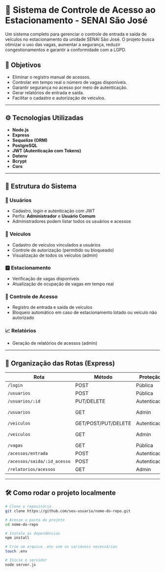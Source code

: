 # 🚗 Sistema de Controle de Acesso ao Estacionamento - SENAI São José

Um sistema completo para gerenciar o controle de entrada e saída de veículos no estacionamento da unidade SENAI São José. O projeto busca otimizar o uso das vagas, aumentar a segurança, reduzir congestionamentos e garantir a conformidade com a LGPD.

## 📌 Objetivos

- Eliminar o registro manual de acessos.
- Controlar em tempo real o número de vagas disponíveis.
- Garantir segurança no acesso por meio de autenticação.
- Gerar relatórios de entrada e saída.
- Facilitar o cadastro e autorização de veículos.

---

## ⚙️ Tecnologias Utilizadas

- **Node.js**
- **Express**
- **Sequelize (ORM)**
- **PostgreSQL**
- **JWT (Autenticação com Tokens)**
- **Dotenv**
- **Bcrypt**
- **Cors**

---

## 🧠 Estrutura do Sistema

### 👤 Usuários

- Cadastro, login e autenticação com JWT
- Perfis: **Administrador** e **Usuário Comum**
- Administradores podem listar todos os usuários e acessos

### 🚗 Veículos

- Cadastro de veículos vinculados a usuários
- Controle de autorização (permitido ou bloqueado)
- Visualização de todos os veículos (admin)

### 🅿️ Estacionamento

- Verificação de vagas disponíveis
- Atualização de ocupação de vagas em tempo real

### 🔐 Controle de Acesso

- Registro de entrada e saída de veículos
- Bloqueio automático em caso de estacionamento lotado ou veículo não autorizado

### 📈 Relatórios

- Geração de relatórios de acessos (admin)

---

## 📁 Organização das Rotas (Express)

| Rota | Método | Proteção | Descrição |
|------|--------|----------|-----------|
| `/login` | POST | Pública | Login do usuário |
| `/usuarios` | POST | Pública | Cadastro de usuário |
| `/usuarios/:id` | PUT/DELETE | Autenticado | Atualização/Remoção |
| `/usuarios` | GET | Admin | Lista todos os usuários |
| `/veiculos` | GET/POST/PUT/DELETE | Autenticado | CRUD de veículos |
| `/veiculos` | GET | Admin | Lista todos os veículos |
| `/vagas` | GET | Pública | Vagas disponíveis |
| `/acessos/entrada` | POST | Autenticado | Registrar entrada |
| `/acessos/saida/:id_acesso` | POST | Autenticado | Registrar saída |
| `/relatorios/acessos` | GET | Admin | Relatórios de acesso |

---

## 🛠️ Como rodar o projeto localmente

```bash
# Clone o repositório
git clone https://github.com/seu-usuario/nome-do-repo.git

# Acesse a pasta do projeto
cd nome-do-repo

# Instale as dependências
npm install

# Crie um arquivo .env com as variáveis necessárias
touch .env

# Inicie o servidor
node server.js
